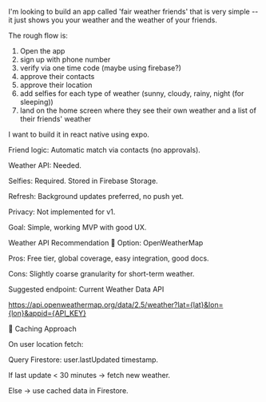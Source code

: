 I'm looking to build an app called 'fair weather friends' that is very simple -- it just shows you your weather and the weather of your friends.

The rough flow is:

1. Open the app 
2. sign up with phone number
3. verify via one time code (maybe using firebase?)
4. approve their contacts
5. approve their location
6. add selfies for each type of weather (sunny, cloudy, rainy, night (for sleeping))
6. land on the home screen where they see their own weather and a list of their friends' weather 

I want to build it in react native using expo. 


Friend logic: Automatic match via contacts (no approvals).

Weather API: Needed.

Selfies: Required. Stored in Firebase Storage.

Refresh: Background updates preferred, no push yet.

Privacy: Not implemented for v1.

Goal: Simple, working MVP with good UX.

Weather API Recommendation
🔹 Option: OpenWeatherMap

Pros: Free tier, global coverage, easy integration, good docs.

Cons: Slightly coarse granularity for short-term weather.

Suggested endpoint: Current Weather Data API

https://api.openweathermap.org/data/2.5/weather?lat={lat}&lon={lon}&appid={API_KEY}

🔹 Caching Approach

On user location fetch:

Query Firestore: user.lastUpdated timestamp.

If last update < 30 minutes → fetch new weather.

Else → use cached data in Firestore.

